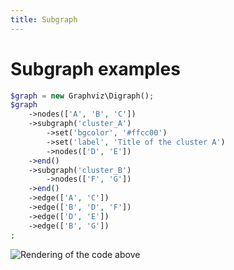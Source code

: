 ```yaml
---
title: Subgraph
---
```


Subgraph examples
=================

<!-- Graph -->
```php
$graph = new Graphviz\Digraph();
$graph
    ->nodes(['A', 'B', 'C'])
    ->subgraph('cluster_A')
        ->set('bgcolor', '#ffcc00')
        ->set('label', 'Title of the cluster A')
        ->nodes(['D', 'E'])
    ->end()
    ->subgraph('cluster_B')
        ->nodes(['F', 'G'])
    ->end()
    ->edge(['A', 'C'])
    ->edge(['B', 'D', 'F'])
    ->edge(['D', 'E'])
    ->edge(['B', 'G'])
;
```
![Rendering of the code above](_gifs/subgraph.0.png)

